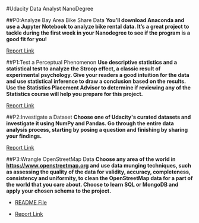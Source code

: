 #Udacity Data Analyst NanoDegree

##P0:Analyze Bay Area Bike Share Data
**You’ll download Anaconda and use a Jupyter Notebook to analyze bike rental data. It’s a great project to tackle during the first week in your Nanodegree to see if the program is a good fit for you!**

[Report Link]()

##P1:Test a Perceptual Phenomenon
**Use descriptive statistics and a statistical test to analyze the Stroop effect, a classic result of experimental psychology. Give your readers a good intuition for the data and use statistical inference to draw a conclusion based on the results. Use the Statistics Placement Advisor to determine if reviewing any of the Statistics course will help you prepare for this project.**

[Report Link]()

##P2:Investigate a Dataset
**Choose one of Udacity's curated datasets and investigate it using NumPy and Pandas. Go through the entire data analysis process, starting by posing a question and finishing by sharing your findings.**

[Report Link]()

##P3:Wrangle OpenStreetMap Data
**Choose any area of the world in https://www.openstreetmap.org and use data munging techniques, such as assessing the quality of the data for validity, accuracy, completeness, consistency and uniformity, to clean the OpenStreetMap data for a part of the world that you care about. Choose to learn SQL or MongoDB and apply your chosen schema to the project.**

* [README File](https://github.com/gupta-ashutosh/udacity-DAND/blob/master/P3_data_wrangling/README.md)

* [Report Link](https://github.com/gupta-ashutosh/udacity-DAND/blob/master/P3_data_wrangling/report.md)
